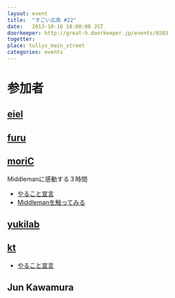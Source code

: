 ```yaml
---
layout: event
title:  "すごい広島 #22"
date:   2013-10-16 18:00:00 JST
doorkeeper: http://great-h.doorkeeper.jp/events/6583
togetter:
place: tullys_main_street
categories: events
---
```


# 参加者

## [eiel](https://github.com/eiel)

## [furu](http://twitter.com/pecosantoyobe)

## [moriC](https://github.com/moriC)
Middlemanに感動する３時間
* [やること宣言](https://github.com/great-h/great-h.github.io/issues/343)
* [Middlemanを触ってみる](http://moric.github.io/blog/2013/10/16/middleman/)

## [yukilab](https://twitter.com/yukilab)

## [kt](https://twitter.com/kt_kyoto)

* [やること宣言](https://github.com/great-h/great-h.github.io/issues/341)

## Jun Kawamura
